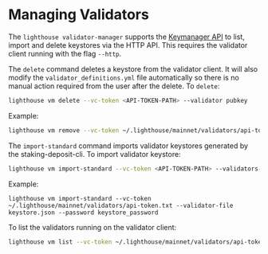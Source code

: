 # Managing Validators

The `lighthouse validator-manager` supports the [Keymanager API](https://ethereum.github.io/keymanager-APIs/#/) to list, import and delete keystores via the HTTP API. This requires the validator client running with the flag `--http`.

The `delete` command deletes a keystore from the validator client. It will also modify the `validator_definitions.yml` file automatically so there is no manual action required from the user after the delete. To `delete`:

```bash
lighthouse vm delete --vc-token <API-TOKEN-PATH> --validator pubkey
```

Example:

```bash
lighthouse vm remove --vc-token ~/.lighthouse/mainnet/validators/api-token.txt --validator 0xb0148e6348264131bf47bcd1829590e870c836dc893050fd0dadc7a28949f9d0a72f2805d027521b45441101f0cc1cde
```

The `import-standard` command imports validator keystores generated by the staking-deposit-cli. To import validator keystore:

```bash
lighthouse vm import-standard --vc-token <API-TOKEN-PATH> --validators-file /path/to/json --password keystore_password
```

Example:

```
lighthouse vm import-standard --vc-token ~/.lighthouse/mainnet/validators/api-token.txt --validator-file keystore.json --password keystore_password
```

To list the validators running on the validator client:

```bash
lighthouse vm list --vc-token ~/.lighthouse/mainnet/validators/api-token.txt
```
